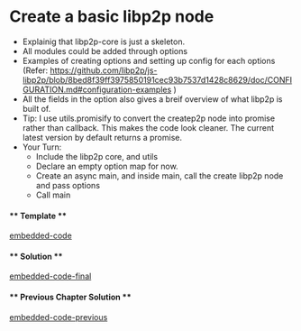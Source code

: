 Create a basic libp2p node
==========================
* Explainig that libp2p-core is just a skeleton.
* All modules could be added through options
* Examples of creating options and setting up config for each options (Refer: https://github.com/libp2p/js-libp2p/blob/8bed8f39ff3975850191cec93b7537d1428c8629/doc/CONFIGURATION.md#configuration-examples
)
* All the fields in the option also gives a breif overview of what libp2p is built of. 
* Tip: I use utils.promisify to convert the createp2p node into promise rather than callback. This makes the code look cleaner. The current latest version by default returns a promise. 
* Your Turn:
    - Include the libp2p core, and utils
    - Declare an empty option map for now. 
    - Create an async main, and inside main, call the create libp2p node and pass options
    - Call main



<!-- tabs:start -->

#### ** Template **

[embedded-code](./assets/1.2-template-code.js ':include :type=code embed-template')

#### ** Solution **

[embedded-code-final](./assets/1.2-finished-code.js ':include :type=code embed-final')

#### ** Previous Chapter Solution **

[embedded-code-previous](./assets/1.1-finished-code.js ':include :type=code embed-previous')

<!-- tabs:end -->